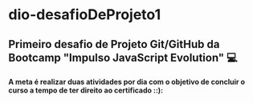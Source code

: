 # dio-desafioDeProjeto1
## Primeiro desafio de Projeto Git/GitHub da Bootcamp "Impulso JavaScript Evolution" :computer:
#### A meta é realizar duas atividades por dia com o objetivo de concluir o curso a tempo de ter direito ao certificado ::): 

